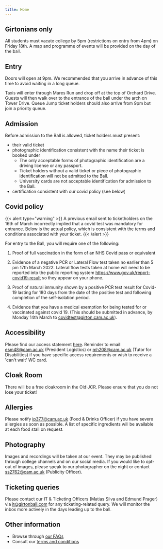 ```yaml
---
title: Home
---
```


## Girtonians only

All students must vacate college by 5pm (restrictions on entry from 4pm) on Friday 18th. A map and programme of events will be provided on the day of the ball.

## Entry

Doors will open at 9pm. We recommended that you arrive in advance of this time to avoid waiting in a long queue.

Taxis will enter through Mares Run and drop off at the top of Orchard Drive. Guests will then walk over to the entrance of the ball under the arch on Tower Drive. Queue Jump ticket holders should also arrive from 9pm but join a priority queue.

## Admission

Before admission to the Ball is allowed, ticket holders must present:

* their valid ticket
* photographic identification consistent with the name their ticket is booked under
    * The only acceptable forms of photographic identification are a driving license or any passport.
    * Ticket holders without a valid ticket or piece of photographic identification will not be admitted to the Ball.
    * University cards are not acceptable identification for admission to the Ball. 
* certification consistent with our covid policy (see below)

## Covid policy

{{< alert type="warning" >}}
A previous email sent to ticketholders on the 16th of March incorrectly implied that a covid test was mandatory for entrance. Below is the actual policy, which is consistent with the terms and conditions associated with your ticket.
{{< /alert >}}

For entry to the Ball, you will require one of the following:

1. Proof of full vaccination in the form of an NHS Covid pass or equivalent

2. Evidence of a negative PCR or Lateral Flow test taken no earlier than 5 pm 17th March 2022. Lateral flow tests taken at home will need to be reported into the public reporting system https://www.gov.uk/report-covid19-result so they appear on your phone.

3. Proof of natural immunity shown by a positive PCR test result for Covid-19 lasting for 180 days from the date of the positive test and following completion of the self-isolation period. 

4. Evidence that you have a medical exemption for being tested for or vaccinated against covid 19. (This should be submitted in advance, by Monday 14th March to covidtest@girton.cam.ac.uk).

## Accessibility

Please find our access statement [here](/files/gsb-2022-access.pdf). Reminder to email esm48@cam.ac.uk (President Logistics) or  mh208@cam.ac.uk (Tutor for Disabilities) if you have specific access requirements or wish to receive a 'can't wait' WC card. 

## Cloak Room

There will be a free cloakroom in the Old JCR. Please ensure that you do not lose your ticket!

## Allergies

Please notify ip377@cam.ac.uk (Food & Drinks Officer) if you have severe allergies as soon as possible. A list of specific ingredients will be available at each food stall on request.

## Photography

Images and recordings will be taken at our event. They may be published through college channels and on our social media. If you would like to opt-out of images, please speak to our photographer on the night or contact ss2762@cam.ac.uk (Publicity Officer). 

## Ticketing queries

Please contact our IT & Ticketing Officers (Matias Silva and Edmund Prager) via it@girtonball.com for any ticketing-related query. We will monitor the inbox more actively in the days leading up to the ball.

## Other information

* Browse through [our FAQs](/faqs)
* Consult our [terms and conditions](/files/gsb-2022-tcs.pdf)